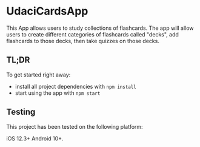 # UdaciCardsApp

This App allows users to study collections of flashcards. The app will allow users to create different categories of flashcards called "decks", add flashcards to those decks, then take quizzes on those decks.

## TL;DR

To get started right away:

* install all project dependencies with `npm install`
* start using the app with `npm start`

## Testing
This project has been tested on the following platform:

iOS 12.3+
Android 10+.